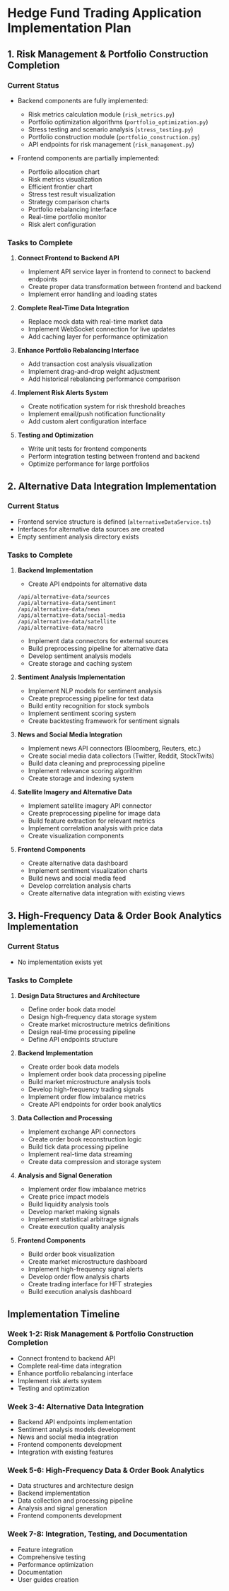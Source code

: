 # Hedge Fund Trading Application Implementation Plan

## 1. Risk Management & Portfolio Construction Completion

### Current Status
- Backend components are fully implemented:
  - Risk metrics calculation module (`risk_metrics.py`)
  - Portfolio optimization algorithms (`portfolio_optimization.py`)
  - Stress testing and scenario analysis (`stress_testing.py`)
  - Portfolio construction module (`portfolio_construction.py`)
  - API endpoints for risk management (`risk_management.py`)

- Frontend components are partially implemented:
  - Portfolio allocation chart
  - Risk metrics visualization
  - Efficient frontier chart
  - Stress test result visualization
  - Strategy comparison charts
  - Portfolio rebalancing interface
  - Real-time portfolio monitor
  - Risk alert configuration

### Tasks to Complete
1. **Connect Frontend to Backend API**
   - Implement API service layer in frontend to connect to backend endpoints
   - Create proper data transformation between frontend and backend
   - Implement error handling and loading states

2. **Complete Real-Time Data Integration**
   - Replace mock data with real-time market data
   - Implement WebSocket connection for live updates
   - Add caching layer for performance optimization

3. **Enhance Portfolio Rebalancing Interface**
   - Add transaction cost analysis visualization
   - Implement drag-and-drop weight adjustment
   - Add historical rebalancing performance comparison

4. **Implement Risk Alerts System**
   - Create notification system for risk threshold breaches
   - Implement email/push notification functionality
   - Add custom alert configuration interface

5. **Testing and Optimization**
   - Write unit tests for frontend components
   - Perform integration testing between frontend and backend
   - Optimize performance for large portfolios

## 2. Alternative Data Integration Implementation

### Current Status
- Frontend service structure is defined (`alternativeDataService.ts`)
- Interfaces for alternative data sources are created
- Empty sentiment analysis directory exists

### Tasks to Complete
1. **Backend Implementation**
   - Create API endpoints for alternative data
   ```
   /api/alternative-data/sources
   /api/alternative-data/sentiment
   /api/alternative-data/news
   /api/alternative-data/social-media
   /api/alternative-data/satellite
   /api/alternative-data/macro
   ```
   - Implement data connectors for external sources
   - Build preprocessing pipeline for alternative data
   - Develop sentiment analysis models
   - Create storage and caching system

2. **Sentiment Analysis Implementation**
   - Implement NLP models for sentiment analysis
   - Create preprocessing pipeline for text data
   - Build entity recognition for stock symbols
   - Implement sentiment scoring system
   - Create backtesting framework for sentiment signals

3. **News and Social Media Integration**
   - Implement news API connectors (Bloomberg, Reuters, etc.)
   - Create social media data collectors (Twitter, Reddit, StockTwits)
   - Build data cleaning and preprocessing pipeline
   - Implement relevance scoring algorithm
   - Create storage and indexing system

4. **Satellite Imagery and Alternative Data**
   - Implement satellite imagery API connector
   - Create preprocessing pipeline for image data
   - Build feature extraction for relevant metrics
   - Implement correlation analysis with price data
   - Create visualization components

5. **Frontend Components**
   - Create alternative data dashboard
   - Implement sentiment visualization charts
   - Build news and social media feed
   - Develop correlation analysis charts
   - Create alternative data integration with existing views

## 3. High-Frequency Data & Order Book Analytics Implementation

### Current Status
- No implementation exists yet

### Tasks to Complete
1. **Design Data Structures and Architecture**
   - Define order book data model
   - Design high-frequency data storage system
   - Create market microstructure metrics definitions
   - Design real-time processing pipeline
   - Define API endpoints structure

2. **Backend Implementation**
   - Create order book data models
   - Implement order book data processing pipeline
   - Build market microstructure analysis tools
   - Develop high-frequency trading signals
   - Implement order flow imbalance metrics
   - Create API endpoints for order book analytics

3. **Data Collection and Processing**
   - Implement exchange API connectors
   - Create order book reconstruction logic
   - Build tick data processing pipeline
   - Implement real-time data streaming
   - Create data compression and storage system

4. **Analysis and Signal Generation**
   - Implement order flow imbalance metrics
   - Create price impact models
   - Build liquidity analysis tools
   - Develop market making signals
   - Implement statistical arbitrage signals
   - Create execution quality analysis

5. **Frontend Components**
   - Build order book visualization
   - Create market microstructure dashboard
   - Implement high-frequency signal alerts
   - Develop order flow analysis charts
   - Create trading interface for HFT strategies
   - Build execution analysis dashboard

## Implementation Timeline

### Week 1-2: Risk Management & Portfolio Construction Completion
- Connect frontend to backend API
- Complete real-time data integration
- Enhance portfolio rebalancing interface
- Implement risk alerts system
- Testing and optimization

### Week 3-4: Alternative Data Integration
- Backend API endpoints implementation
- Sentiment analysis models development
- News and social media integration
- Frontend components development
- Integration with existing features

### Week 5-6: High-Frequency Data & Order Book Analytics
- Data structures and architecture design
- Backend implementation
- Data collection and processing pipeline
- Analysis and signal generation
- Frontend components development

### Week 7-8: Integration, Testing, and Documentation
- Feature integration
- Comprehensive testing
- Performance optimization
- Documentation
- User guides creation